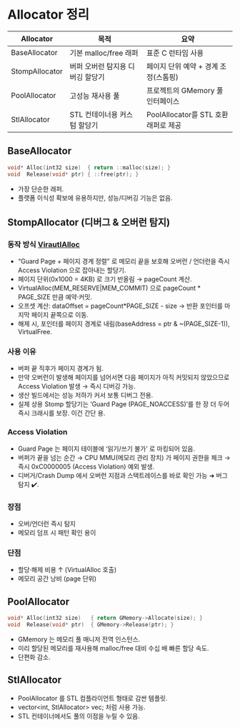 
# Allocator 정리   
| Allocator | 목적 | 요약 |
|-----------|------|----------|
| BaseAllocator | 기본 malloc/free 래퍼 |  표준 C 런타임 사용 |
| StompAllocator |  버퍼 오버런 탐지용 디버깅 할당기 |  페이지 단위 예약 + 경계 조정(스톰핑) |
| PoolAllocator |  고성능 재사용 풀 |  프로젝트의 GMemory 풀 인터페이스 |
| StlAllocator |  STL 컨테이너용 커스텀 할당기 |  PoolAllocator를 STL 호환 래퍼로 제공 |

## BaseAllocator   
```cpp
void* Alloc(int32 size)  { return ::malloc(size); }
void  Release(void* ptr) { ::free(ptr); }
```
- 가장 단순한 래퍼.   
- 플랫폼 이식성 확보에 유용하지만, 성능/디버깅 기능은 없음.   
   

## StompAllocator (디버그 & 오버런 탐지)   
### 동작 방식 [VirautlAlloc](./VirtualAlloc.md)   
- “Guard Page + 페이지 경계 정렬” 로 메모리 끝을 보호해 오버런 / 언더런을 즉시 Access Violation 으로 잡아내는 할당기.   
- 페이지 단위(0x1000 = 4KB) 로 크기 반올림 → pageCount 계산.   
- VirtualAlloc(MEM_RESERVE|MEM_COMMIT) 으로 pageCount * PAGE_SIZE 만큼 예약·커밋.   
- 오프셋 계산: dataOffset = pageCount*PAGE_SIZE - size → 반환 포인터를 마지막 페이지 끝쪽으로 이동.
- 해제 시, 포인터를 페이지 경계로 내림(baseAddress = ptr & ~(PAGE_SIZE-1)), VirtualFree.

### 사용 이유
- 버퍼 끝 직후가 페이지 경계가 됨.   
- 만약 오버런이 발생해 페이지를 넘어서면 다음 페이지가 아직 커밋되지 않았으므로 Access Violation 발생 → 즉시 디버깅 가능.   
- 생산 빌드에서는 성능 저하가 커서 보통 디버그 전용.   
- 실제 상용 Stomp 할당기는 ‘Guard Page (PAGE_NOACCESS)’를 한 장 더 두어 즉시 크래시를 보장. 이건 간단 용.

### Access Violation
- Guard Page 는 페이지 테이블에 ‘읽기/쓰기 불가’ 로 마킹되어 있음.   
- 버퍼가 끝을 넘는 순간 → CPU MMU(메모리 관리 장치) 가 페이지 권한을 체크 → 즉시 0xC0000005 (Access Violation) 예외 발생.   
- 디버거/Crash Dump 에서 오버런 지점과 스택트레이스를 바로 확인 가능 ➜ 버그 탐지 ✔️.   

### 장점   
- 오버/언더런 즉시 탐지
- 메모리 덤프 시 패턴 확인 용이   
### 단점   
- 할당·해제 비용 ↑ (VirtualAlloc 호출)   
- 메모리 공간 낭비 (page 단위)   
   
## PoolAllocator 
```cpp
void* Alloc(int32 size)   { return GMemory->Allocate(size); }
void  Release(void* ptr)  { GMemory->Release(ptr); }
```
- GMemory 는 메모리 풀 매니저 전역 인스턴스.   
- 미리 할당된 메모리를 재사용해 malloc/free 대비 수십 배 빠른 할당 속도.   
- 단편화 감소.   
   
## StlAllocator   
- PoolAllocator 를 STL 컴플라이언트 형태로 감싼 템플릿.   
- vector<int, StlAllocator<int>> vec; 처럼 사용 가능.   
- STL 컨테이너에서도 풀의 이점을 누릴 수 있음.   
